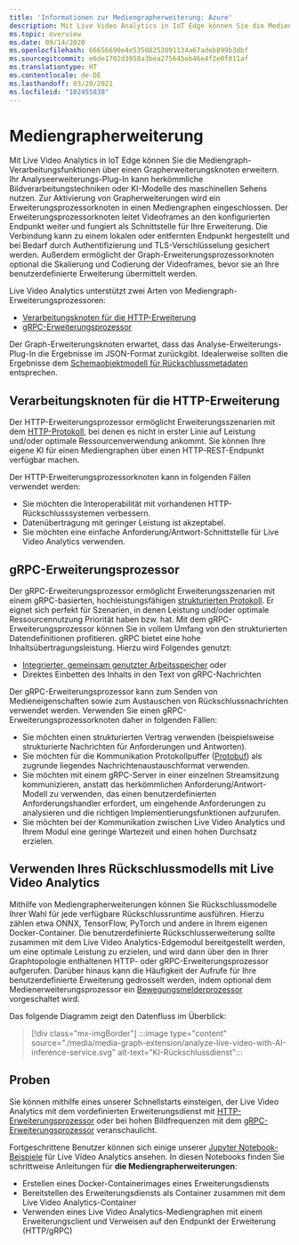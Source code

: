 ```yaml
---
title: 'Informationen zur Mediengrapherweiterung: Azure'
description: Mit Live Video Analytics in IoT Edge können Sie die Mediengraph-Verarbeitungsfunktionen über einen Grapherweiterungsknoten erweitern.
ms.topic: overview
ms.date: 09/14/2020
ms.openlocfilehash: 66656690e4e53508253091134a67adeb899b3dbf
ms.sourcegitcommit: e6de1702d3958a3bea275645eb46e4f2e0f011af
ms.translationtype: HT
ms.contentlocale: de-DE
ms.lasthandoff: 03/20/2021
ms.locfileid: "102455838"
---
```

# <a name="media-graph-extension"></a>Mediengrapherweiterung

Mit Live Video Analytics in IoT Edge können Sie die Mediengraph-Verarbeitungsfunktionen über einen Grapherweiterungsknoten erweitern. Ihr Analyseerweiterungs-Plug-In kann herkömmliche Bildverarbeitungstechniken oder KI-Modelle des maschinellen Sehens nutzen. Zur Aktivierung von Grapherweiterungen wird ein Erweiterungsprozessorknoten in einen Mediengraphen eingeschlossen. Der Erweiterungsprozessorknoten leitet Videoframes an den konfigurierten Endpunkt weiter und fungiert als Schnittstelle für Ihre Erweiterung. Die Verbindung kann zu einem lokalen oder entfernten Endpunkt hergestellt und bei Bedarf durch Authentifizierung und TLS-Verschlüsselung gesichert werden. Außerdem ermöglicht der Graph-Erweiterungsprozessorknoten optional die Skalierung und Codierung der Videoframes, bevor sie an Ihre benutzerdefinierte Erweiterung übermittelt werden. 

Live Video Analytics unterstützt zwei Arten von Mediengraph-Erweiterungsprozessoren:

* [Verarbeitungsknoten für die HTTP-Erweiterung](media-graph-concept.md#http-extension-processor)
* [gRPC-Erweiterungsprozessor](media-graph-concept.md#grpc-extension-processor)

Der Graph-Erweiterungsknoten erwartet, dass das Analyse-Erweiterungs-Plug-In die Ergebnisse im JSON-Format zurückgibt. Idealerweise sollten die Ergebnisse dem [Schemaobjektmodell für Rückschlussmetadaten](/azure/media-services/live-video-analytics-edge/inference-metadata-schema) entsprechen.

## <a name="http-extension-processor"></a>Verarbeitungsknoten für die HTTP-Erweiterung

Der HTTP-Erweiterungsprozessor ermöglicht Erweiterungsszenarien mit dem [HTTP-Protokoll](/azure/media-services/live-video-analytics-edge/http-extension-protocol), bei denen es nicht in erster Linie auf Leistung und/oder optimale Ressourcenverwendung ankommt. Sie können Ihre eigene KI für einen Mediengraphen über einen HTTP-REST-Endpunkt verfügbar machen. 

Der HTTP-Erweiterungsprozessorknoten kann in folgenden Fällen verwendet werden:

* Sie möchten die Interoperabilität mit vorhandenen HTTP-Rückschlusssystemen verbessern.
* Datenübertragung mit geringer Leistung ist akzeptabel.
* Sie möchten eine einfache Anforderung/Antwort-Schnittstelle für Live Video Analytics verwenden.

## <a name="grpc-extension-processor"></a>gRPC-Erweiterungsprozessor

Der gRPC-Erweiterungsprozessor ermöglicht Erweiterungsszenarien mit einem gRPC-basierten, hochleistungsfähigen [strukturierten Protokoll](/azure/media-services/live-video-analytics-edge/grpc-extension-protocol). Er eignet sich perfekt für Szenarien, in denen Leistung und/oder optimale Ressourcennutzung Priorität haben bzw. hat. Mit dem gRPC-Erweiterungsprozessor können Sie in vollem Umfang von den strukturierten Datendefinitionen profitieren. gRPC bietet eine hohe Inhaltsübertragungsleistung. Hierzu wird Folgendes genutzt:

* [Integrierter, gemeinsam genutzter Arbeitsspeicher](https://en.wikipedia.org/wiki/Shared_memory) oder 
* Direktes Einbetten des Inhalts in den Text von gRPC-Nachrichten 

Der gRPC-Erweiterungsprozessor kann zum Senden von Medieneigenschaften sowie zum Austauschen von Rückschlussnachrichten verwendet werden.
Verwenden Sie einen gRPC-Erweiterungsprozessorknoten daher in folgenden Fällen:

* Sie möchten einen strukturierten Vertrag verwenden (beispielsweise strukturierte Nachrichten für Anforderungen und Antworten).
* Sie möchten für die Kommunikation Protokollpuffer ([Protobuf](https://developers.google.com/protocol-buffers)) als zugrunde liegendes Nachrichtenaustauschformat verwenden.
* Sie möchten mit einem gRPC-Server in einer einzelnen Streamsitzung kommunizieren, anstatt das herkömmlichen Anforderung/Antwort-Modell zu verwenden, das einen benutzerdefinierten Anforderungshandler erfordert, um eingehende Anforderungen zu analysieren und die richtigen Implementierungsfunktionen aufzurufen. 
* Sie möchten bei der Kommunikation zwischen Live Video Analytics und Ihrem Modul eine geringe Wartezeit und einen hohen Durchsatz erzielen.

## <a name="use-your-inferencing-model-with-live-video-analytics"></a>Verwenden Ihres Rückschlussmodells mit Live Video Analytics

Mithilfe von Mediengrapherweiterungen können Sie Rückschlussmodelle Ihrer Wahl für jede verfügbare Rückschlussruntime ausführen. Hierzu zählen etwa ONNX, TensorFlow, PyTorch und andere in Ihrem eigenen Docker-Container. Die benutzerdefinierte Rückschlusserweiterung sollte zusammen mit dem Live Video Analytics-Edgemodul bereitgestellt werden, um eine optimale Leistung zu erzielen, und wird dann über den in Ihrer Graphtopologie enthaltenen HTTP- oder gRPC-Erweiterungsprozessor aufgerufen. Darüber hinaus kann die Häufigkeit der Aufrufe für Ihre benutzerdefinierte Erweiterung gedrosselt werden, indem optional dem Medienerweiterungsprozessor ein [Bewegungsmelderprozessor](media-graph-concept.md#motion-detection-processor) vorgeschaltet wird.

Das folgende Diagramm zeigt den Datenfluss im Überblick:

> [!div class="mx-imgBorder"]
> :::image type="content" source="./media/media-graph-extension/analyze-live-video-with-AI-inference-service.svg" alt-text="KI-Rückschlussdienst":::

## <a name="samples"></a>Proben

Sie können mithilfe eines unserer Schnellstarts einsteigen, der Live Video Analytics mit dem vordefinierten Erweiterungsdienst mit [HTTP-Erweiterungsprozessor](/azure/media-services/live-video-analytics-edge/use-your-model-quickstart?pivots=programming-language-csharp) oder bei hohen Bildfrequenzen mit dem [gRPC-Erweiterungsprozessor](/azure/media-services/live-video-analytics-edge/analyze-live-video-use-your-grpc-model-quickstart?pivots=programming-language-csharp) veranschaulicht.

Fortgeschrittene Benutzer können sich einige unserer [Jupyter Notebook-Beispiele](https://github.com/Azure/live-video-analytics/blob/master/utilities/video-analysis/notebooks/readme.md) für Live Video Analytics ansehen. In diesen Notebooks finden Sie schrittweise Anleitungen für **die Mediengrapherweiterungen**:

* Erstellen eines Docker-Containerimages eines Erweiterungsdiensts
* Bereitstellen des Erweiterungsdiensts als Container zusammen mit dem Live Video Analytics-Container
* Verwenden eines Live Video Analytics-Mediengraphen mit einem Erweiterungsclient und Verweisen auf den Endpunkt der Erweiterung (HTTP/gRPC)
